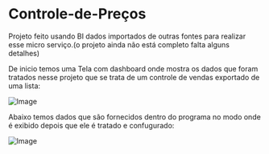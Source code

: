 # Controle-de-Preços
Projeto feito usando BI dados importados de outras fontes para realizar esse micro serviço.(o projeto ainda não está completo falta alguns detalhes)

De inicio temos uma Tela com dashboard onde mostra os dados que foram tratados nesse projeto que se trata de um controle de vendas exportado de uma lista:

![Image](https://github.com/user-attachments/assets/c04ab70f-a535-4018-868b-24cce0dfd09c)




Abaixo temos dados que são fornecidos dentro do programa no modo onde é exibido depois que ele é tratado e confugurado:

![Image](https://github.com/user-attachments/assets/2387e3b5-848c-4281-8241-5da07e795eed)

